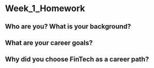 # Week_1_Homework
## Who are you? What is your background?



## What are your career goals?


## Why did you choose FinTech as a career path?